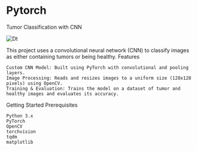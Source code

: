 # Pytorch


Tumor Classification with CNN


![Dt](https://github.com/user-attachments/assets/922ee8cd-c56a-4869-a7e1-c7cd79519100)

This project uses a convolutional neural network (CNN) to classify images as either containing tumors or being healthy.
Features

    Custom CNN Model: Built using PyTorch with convolutional and pooling layers.
    Image Processing: Reads and resizes images to a uniform size (128x128 pixels) using OpenCV.
    Training & Evaluation: Trains the model on a dataset of tumor and healthy images and evaluates its accuracy.

Getting Started
Prerequisites

    Python 3.x
    PyTorch
    OpenCV
    torchvision
    tqdm
    matplotlib
